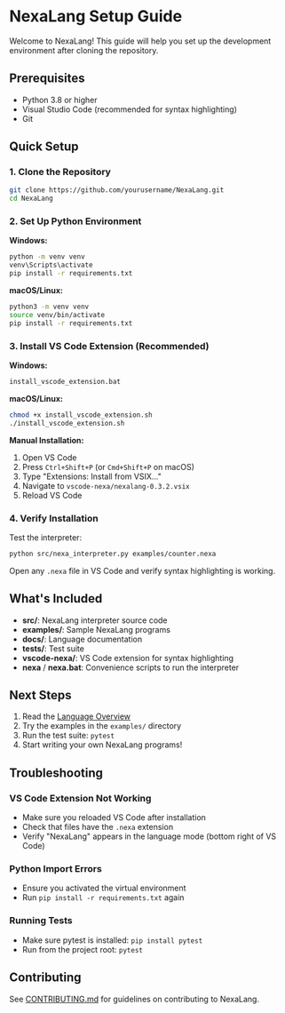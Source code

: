 # NexaLang Setup Guide

Welcome to NexaLang! This guide will help you set up the development environment after cloning the repository.

## Prerequisites

- Python 3.8 or higher
- Visual Studio Code (recommended for syntax highlighting)
- Git

## Quick Setup

### 1. Clone the Repository
```bash
git clone https://github.com/yourusername/NexaLang.git
cd NexaLang
```

### 2. Set Up Python Environment

**Windows:**
```bash
python -m venv venv
venv\Scripts\activate
pip install -r requirements.txt
```

**macOS/Linux:**
```bash
python3 -m venv venv
source venv/bin/activate
pip install -r requirements.txt
```

### 3. Install VS Code Extension (Recommended)

**Windows:**
```bash
install_vscode_extension.bat
```

**macOS/Linux:**
```bash
chmod +x install_vscode_extension.sh
./install_vscode_extension.sh
```

**Manual Installation:**
1. Open VS Code
2. Press `Ctrl+Shift+P` (or `Cmd+Shift+P` on macOS)
3. Type "Extensions: Install from VSIX..."
4. Navigate to `vscode-nexa/nexalang-0.3.2.vsix`
5. Reload VS Code

### 4. Verify Installation

Test the interpreter:
```bash
python src/nexa_interpreter.py examples/counter.nexa
```

Open any `.nexa` file in VS Code and verify syntax highlighting is working.

## What's Included

- **src/**: NexaLang interpreter source code
- **examples/**: Sample NexaLang programs
- **docs/**: Language documentation
- **tests/**: Test suite
- **vscode-nexa/**: VS Code extension for syntax highlighting
- **nexa** / **nexa.bat**: Convenience scripts to run the interpreter

## Next Steps

1. Read the [Language Overview](docs/overview.md)
2. Try the examples in the `examples/` directory
3. Run the test suite: `pytest`
4. Start writing your own NexaLang programs!

## Troubleshooting

### VS Code Extension Not Working
- Make sure you reloaded VS Code after installation
- Check that files have the `.nexa` extension
- Verify "NexaLang" appears in the language mode (bottom right of VS Code)

### Python Import Errors
- Ensure you activated the virtual environment
- Run `pip install -r requirements.txt` again

### Running Tests
- Make sure pytest is installed: `pip install pytest`
- Run from the project root: `pytest`

## Contributing

See [CONTRIBUTING.md](CONTRIBUTING.md) for guidelines on contributing to NexaLang. 